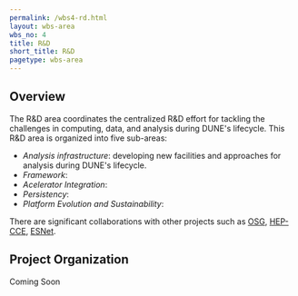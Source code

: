 ```yaml
---
permalink: /wbs4-rd.html
layout: wbs-area
wbs_no: 4
title: R&D
short_title: R&D
pagetype: wbs-area
---
```


## Overview

The R&D area coordinates the centralized R&D effort for tackling the challenges in computing, data, and analysis during DUNE's lifecycle.  This R&D area is organized into five sub-areas:

- *Analysis infrastructure*: developing new facilities and approaches for analysis during DUNE's lifecycle.
- *Framework*: 
- *Acelerator Integration*:
- *Persistency*:
- *Platform Evolution and Sustainability*:

There are significant collaborations with other projects such as [OSG](www.osg-htc.org), [HEP-CCE](https://hepcce.org/), [ESNet](http://es.net/).

## Project Organization

Coming Soon

